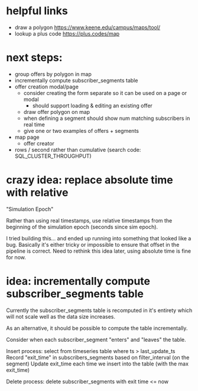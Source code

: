 # helpful links

- draw a polygon
  https://www.keene.edu/campus/maps/tool/
- lookup a plus code
  https://plus.codes/map

# next steps:

- group offers by polygon in map
- incrementally compute subscriber_segments table
- offer creation modal/page
  - consider creating the form separate so it can be used on a page or modal
    - should support loading & editing an existing offer
  - draw offer polygon on map
  - when defining a segment should show num matching subscribers in real time
  - give one or two examples of offers + segments
- map page
  - offer creator
- rows / second rather than cumulative (search code: SQL_CLUSTER_THROUGHPUT)

# crazy idea: replace absolute time with relative

"Simulation Epoch"

Rather than using real timestamps, use relative timestamps from the beginning of the simulation epoch (seconds since sim epoch).

I tried building this... and ended up running into something that looked like a bug. Basically it's either tricky or impossible to ensure that offset in the pipeline is correct. Need to rethink this idea later, using absolute time is fine for now.

# idea: incrementally compute subscriber_segments table

Currently the subscriber_segments table is recomputed in it's entirety which will not scale well as the data size increases.

As an alternative, it should be possible to compute the table incrementally.

Consider when each subscriber_segment "enters" and "leaves" the table.

Insert process: select from timeseries table where ts > last_update_ts
Record "exit_time" in subscribers_segments based on filter_interval (on the segment)
Update exit_time each time we insert into the table (with the max exit_time)

Delete process: delete subscriber_segments with exit time <= now
